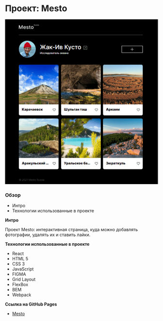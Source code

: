 # Проект: Mesto

![image](readme_preview.png)

### Обзор
* Интро
* Технологии использованные в проекте

**Интро**

Проект Mesto: интерактивная страница, куда можно добавлять фотографии, удалять их и ставить лайки.

**Технологии использованные в проекте**
* React
* HTML 5
* CSS 3
* JavaScript
* FIGMA
* Grid Layout
* FlexBox
* BEM
* Webpack


**Ссылка на GitHub Pages**

* [Mesto](https://eldrabdr.github.io/mesto/)

